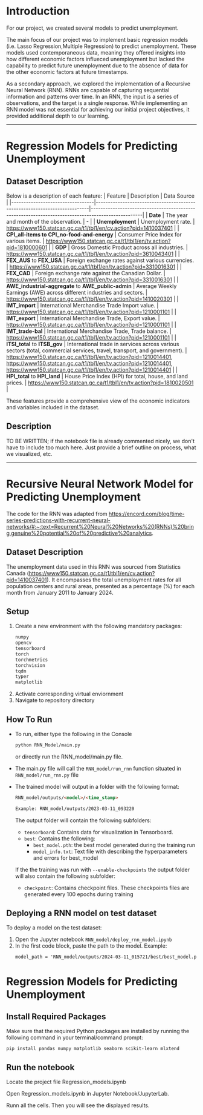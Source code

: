 # Introduction
For our project, we created several models to predict unemployment. 

The main focus of our project was to implement basic regression models (i.e. Lasso Regression,Multiple Regression) to predict unemployment. These models used contemporaneous data, meaning they offered insights into how different economic factors influeced unemployment but lacked the capability to predict future unemployment due to the absence of data for the other economic factors at future timestamps.

As a secondary approach, we explored the implementation of a Recursive Neural Network (RNN). RNNs are capable of capturing sequential information and patterns over time. In an RNN, the input is a series of observations, and the target is a single response. While implementing an RNN model was not essential for achieving our initial project objectives, it provided additional depth to our learning.

---

# Regression Models for Predicting Unemployment
## Dataset Description

Below is a description of each feature:
| Feature                          | Description                                                               | Data Source                                                                                        |
|----------------------------------|---------------------------------------------------------------------------|---------------------------------------------------------------------------------------------------|
| **Date**                         | The year and month of the observation.                                    | -                                                                                                 |
| **Unemployment**                 | Unemployment rate.                                                         | https://www150.statcan.gc.ca/t1/tbl1/en/cv.action?pid=1410037401                                  |
| **CPI_all-items to CPI_no-food-and-energy** | Consumer Price Index for various items.                               | https://www150.statcan.gc.ca/t1/tbl1/en/tv.action?pid=1810000601   |
| **GDP**                          | Gross Domestic Product across all industries.                              | https://www150.statcan.gc.ca/t1/tbl1/en/tv.action?pid=3610043401                                 |
| **FEX_AUS** to **FEX_USA**       | Foreign exchange rates against various currencies.                         | https://www150.statcan.gc.ca/t1/tbl1/en/tv.action?pid=3310016301                                 |
| **FEX_CAD**                      | Foreign exchange rate against the Canadian Dollar.                         | https://www150.statcan.gc.ca/t1/tbl1/en/tv.action?pid=3310016301                                 |
| **AWE_industrial-aggregate** to **AWE_public-admin** | Average Weekly Earnings (AWE) across different industries and sectors.  | https://www150.statcan.gc.ca/t1/tbl1/en/tv.action?pid=1410020301                                 |
| **IMT_import**                   | International Merchandise Trade Import value.                             | https://www150.statcan.gc.ca/t1/tbl1/en/tv.action?pid=1210001101                                 |
| **IMT_export**                   | International Merchandise Trade, Export value.                             | https://www150.statcan.gc.ca/t1/tbl1/en/tv.action?pid=1210001101                                 |
| **IMT_trade-bal**                | International Merchandise Trade, Trade balance.                            | https://www150.statcan.gc.ca/t1/tbl1/en/tv.action?pid=1210001101                                 |
| **ITSI_total** to **ITSB_gov**   | International trade in services across various sectors (total, commercial services, travel, transport, and government). | https://www150.statcan.gc.ca/t1/tbl1/en/tv.action?pid=1210014401, https://www150.statcan.gc.ca/t1/tbl1/en/tv.action?pid=1210014401, https://www150.statcan.gc.ca/t1/tbl1/en/tv.action?pid=1210014401                                 |
| **HPI_total** to **HPI_land**    | House Price Index (HPI) for total, house, and land prices.               | https://www150.statcan.gc.ca/t1/tbl1/en/tv.action?pid=1810020501                                 |


These features provide a comprehensive view of the economic indicators and variables included in the dataset. 

## Description
TO BE WRITTEN; if the notebook file is already commented nicely, we don't have to include too much here. Just provide a brief outline on process, what we visualized, etc. 

---

# Recursive Neural Network Model for Predicting Unemployment
The code for the RNN was adapted from https://encord.com/blog/time-series-predictions-with-recurrent-neural-networks/#:~:text=Recurrent%20Neural%20Networks%20(RNNs)%20bring,genuine%20potential%20of%20predictive%20analytics.

## Dataset Description
The unemployment data used in this RNN was sourced from Statistics Canada (https://www150.statcan.gc.ca/t1/tbl1/en/cv.action?pid=1410037401). 
It encompasses the total unemployment rates for all population centers and rural areas, presented as a percentage (%) for each month from January 2011 to January 2024.

## Setup
1) Create a new environment with the following mandatory packages:
    ```html
    numpy
    opencv
    tensorboard
    torch
    torchmetrics
    torchvision
    tqdm
    typer
    matplotlib
    ```
2) Activate corresponding virtual enviornment
3) Navigate to repository directory

## How To Run
- To run, either type the following in the Console
    ```html
    python RNN_Model/main.py
    ```
    or directly run the RNN_model/main.py file. 
- The main.py file will call the ```RNN_model/run_rnn``` function situated in ```RNN_model/run_rnn.py``` file
- The trained model will output in a folder with the following format:
    ```html
    RNN_model/outputs/<model>/<time_stamp>

    Example: RNN_model/outputs/2023-03-11_093220
    ```
    The output folder will contain the following subfolders:
    - ```tensorboard```: Contains data for visualization in Tensorboard.
    - ```best```: Contains the following:
        - ```best_model.pth```: the best model generated during the training run
        - ```model_info.txt```: Text file with describing the hyperparameters and errors for best_model

    If the the training was run with ```--enable-checkpoints``` the output folder will also contain the following subfolder:
    - ```checkpoint```: Contains checkpoint files. These checkpoints files are generated every 100 epochs during training

## Deploying a RNN model on test dataset
To deploy a model on the test dataset:
1) Open the Jupyter notebook ```RNN_model/deploy_rnn_model.ipynb``` 
2) In the first code block, paste the path to the model.
    Example: 
    ```html
    model_path = 'RNN_model/outputs/2024-03-11_015721/best/best_model.pth'
    ```

# Regression Models for Predicting Unemployment
## Install Required Packages
Make sure that the required Python packages are installed by running the following command in your terminal/command prompt:

```pip install pandas numpy matplotlib seaborn scikit-learn mlxtend```

## Run the notebook
Locate the project file Regression_models.ipynb

Open Regression_models.ipynb in Jupyter Notebook/JupyterLab.

Runn all the cells. Then you will see the displayed results.
    

